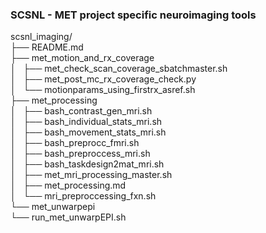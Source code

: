 ### SCSNL - MET project specific neuroimaging tools

scsnl_imaging/  
├── README.md  
├── met_motion_and_rx_coverage  
│   ├── met_check_scan_coverage_sbatchmaster.sh  
│   ├── met_post_mc_rx_coverage_check.py  
│   └── motionparams_using_firstrx_asref.sh  
├── met_processing  
│   ├── bash_contrast_gen_mri.sh    
│   ├── bash_individual_stats_mri.sh   
│   ├── bash_movement_stats_mri.sh  
│   ├── bash_preprocc_fmri.sh  
│   ├── bash_preproccess_mri.sh  
│   ├── bash_taskdesign2mat_mri.sh  
│   ├── met_mri_processing_master.sh  
│   ├── met_processing.md  
│   └── mri_preproccessing_fxn.sh  
└── met_unwarpepi  
    └── run_met_unwarpEPI.sh  
